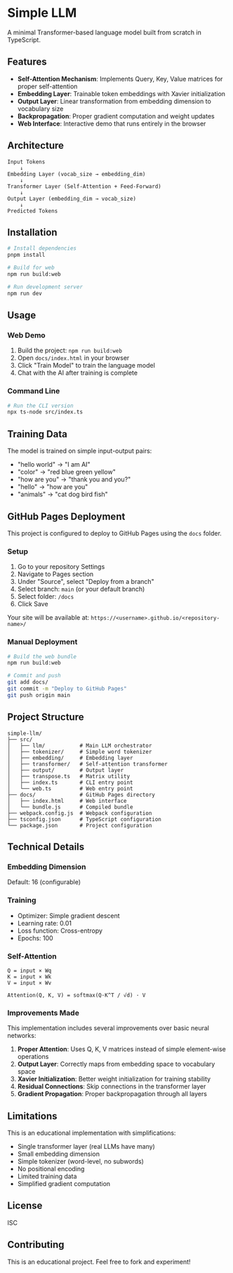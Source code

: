 # Simple LLM

A minimal Transformer-based language model built from scratch in TypeScript.

## Features

- **Self-Attention Mechanism**: Implements Query, Key, Value matrices for proper self-attention
- **Embedding Layer**: Trainable token embeddings with Xavier initialization
- **Output Layer**: Linear transformation from embedding dimension to vocabulary size
- **Backpropagation**: Proper gradient computation and weight updates
- **Web Interface**: Interactive demo that runs entirely in the browser

## Architecture

```
Input Tokens
    ↓
Embedding Layer (vocab_size → embedding_dim)
    ↓
Transformer Layer (Self-Attention + Feed-Forward)
    ↓
Output Layer (embedding_dim → vocab_size)
    ↓
Predicted Tokens
```

## Installation

```bash
# Install dependencies
pnpm install

# Build for web
npm run build:web

# Run development server
npm run dev
```

## Usage

### Web Demo

1. Build the project: `npm run build:web`
2. Open `docs/index.html` in your browser
3. Click "Train Model" to train the language model
4. Chat with the AI after training is complete

### Command Line

```bash
# Run the CLI version
npx ts-node src/index.ts
```

## Training Data

The model is trained on simple input-output pairs:

- "hello world" → "I am AI"
- "color" → "red blue green yellow"
- "how are you" → "thank you and you?"
- "hello" → "how are you"
- "animals" → "cat dog bird fish"

## GitHub Pages Deployment

This project is configured to deploy to GitHub Pages using the `docs` folder.

### Setup

1. Go to your repository Settings
2. Navigate to Pages section
3. Under "Source", select "Deploy from a branch"
4. Select branch: `main` (or your default branch)
5. Select folder: `/docs`
6. Click Save

Your site will be available at: `https://<username>.github.io/<repository-name>/`

### Manual Deployment

```bash
# Build the web bundle
npm run build:web

# Commit and push
git add docs/
git commit -m "Deploy to GitHub Pages"
git push origin main
```

## Project Structure

```
simple-llm/
├── src/
│   ├── llm/           # Main LLM orchestrator
│   ├── tokenizer/     # Simple word tokenizer
│   ├── embedding/     # Embedding layer
│   ├── transformer/   # Self-attention transformer
│   ├── output/        # Output layer
│   ├── transpose.ts   # Matrix utility
│   ├── index.ts       # CLI entry point
│   └── web.ts         # Web entry point
├── docs/              # GitHub Pages directory
│   ├── index.html     # Web interface
│   └── bundle.js      # Compiled bundle
├── webpack.config.js  # Webpack configuration
├── tsconfig.json      # TypeScript configuration
└── package.json       # Project configuration
```

## Technical Details

### Embedding Dimension
Default: 16 (configurable)

### Training
- Optimizer: Simple gradient descent
- Learning rate: 0.01
- Loss function: Cross-entropy
- Epochs: 100

### Self-Attention
```
Q = input × Wq
K = input × Wk
V = input × Wv

Attention(Q, K, V) = softmax(Q·K^T / √d) · V
```

### Improvements Made

This implementation includes several improvements over basic neural networks:

1. **Proper Attention**: Uses Q, K, V matrices instead of simple element-wise operations
2. **Output Layer**: Correctly maps from embedding space to vocabulary space
3. **Xavier Initialization**: Better weight initialization for training stability
4. **Residual Connections**: Skip connections in the transformer layer
5. **Gradient Propagation**: Proper backpropagation through all layers

## Limitations

This is an educational implementation with simplifications:

- Single transformer layer (real LLMs have many)
- Small embedding dimension
- Simple tokenizer (word-level, no subwords)
- No positional encoding
- Limited training data
- Simplified gradient computation

## License

ISC

## Contributing

This is an educational project. Feel free to fork and experiment!
